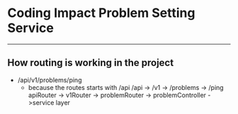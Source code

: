 # Coding Impact Problem Setting Service

---

## How routing is working in the project

- /api/v1/problems/ping
  - because the routes starts with /api
    /api -> /v1 -> /problems -> /ping
    apiRouter -> v1Router -> problemRouter -> problemController ->service layer

